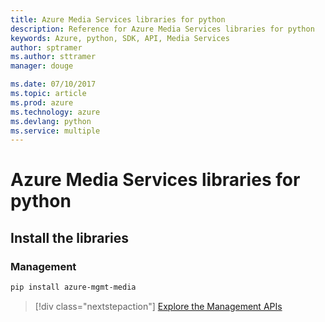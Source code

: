 ```yaml
---
title: Azure Media Services libraries for python
description: Reference for Azure Media Services libraries for python
keywords: Azure, python, SDK, API, Media Services
author: sptramer
ms.author: sttramer
manager: douge

ms.date: 07/10/2017
ms.topic: article
ms.prod: azure
ms.technology: azure
ms.devlang: python
ms.service: multiple
---
```


# Azure Media Services libraries for python

## Install the libraries


### Management

```bash
pip install azure-mgmt-media
```
> [!div class="nextstepaction"]
> [Explore the Management APIs](/python/api/overview/azure/mediaservices/managementlibrary)